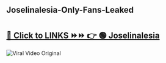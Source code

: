 
 ## Joselinalesia-Only-Fans-Leaked

# <h2><a href="https://clipsfans.com/Joselinalesia&ref=git">🔗 Click to LINKS ⏩⏩ 👉 🟢 Joselinalesia </a></h2>

<a href="https://clipsfans.com/Joselinalesia&ref=git" rel="nofollow" data-target="animated-image.originalLink"><img src="https://i.ibb.co.com/xMMVF88/686577567.gif" alt="Viral Video Original" style="max-width: 100%; display: inline-block;" data-target="animated-image.originalImage"></a>
